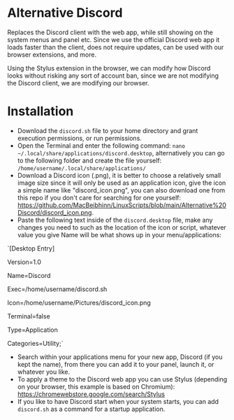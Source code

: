 # Alternative Discord

Replaces the Discord client with the web app, while still showing on the system menus and panel etc. Since we use the official Discord web app it loads faster than the client, does not require updates, can be used with our browser extensions, and more.

Using the Stylus extension in the browser, we can modify how Discord looks without risking any sort of account ban, since we are not modifying the Discord client, we are modifying our browser.

# Installation

- Download the `discord.sh` file to your home directory and grant execution permissions, or run permissions.
- Open the Terminal and enter the following command: `nano ~/.local/share/applications/discord.desktop`, alternatively you can go to the following folder and create the file yourself: `/home/username/.local/share/applications/`
- Download a Discord icon (.png), it is better to choose a relatively small image size since it will only be used as an application icon, give the icon a simple name like "discord_icon.png", you can also download one from this repo if you don't care for searching for one yourself: https://github.com/MacBeibhinn/LinuxScripts/blob/main/Alternative%20Discord/discord_icon.png.
- Paste the following text inside of the `discord.desktop` file, make any changes you need to such as the location of the icon or script, whatever value you give Name will be what shows up in your menu/applications:

`[Desktop Entry]

Version=1.0

Name=Discord

Exec=/home/username/discord.sh

Icon=/home/username/Pictures/discord_icon.png

Terminal=false

Type=Application

Categories=Utility;`

- Search within your applications menu for your new app, Discord (if you kept the name), from there you can add it to your panel, launch it, or whatever you like.
- To apply a theme to the Discord web app you can use Stylus (depending on your browser, this example is based on Chromium): https://chromewebstore.google.com/search/Stylus
- If you like to have Discord start when your system starts, you can add `discord.sh` as a command for a startup application.
